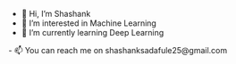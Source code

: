 - 👋 Hi, I’m Shashank
- 👀 I’m interested in Machine Learning
- 🌱 I’m currently learning Deep Learning
<!--- - 💞️ I’m looking to collaborate on ... ---!>
- 📫 You can reach me on shashanksadafule25@gmail.com

<!---
Shash-25/Shash-25 is a ✨ special ✨ repository because its `README.md` (this file) appears on your GitHub profile.
You can click the Preview link to take a look at your changes.
--->
